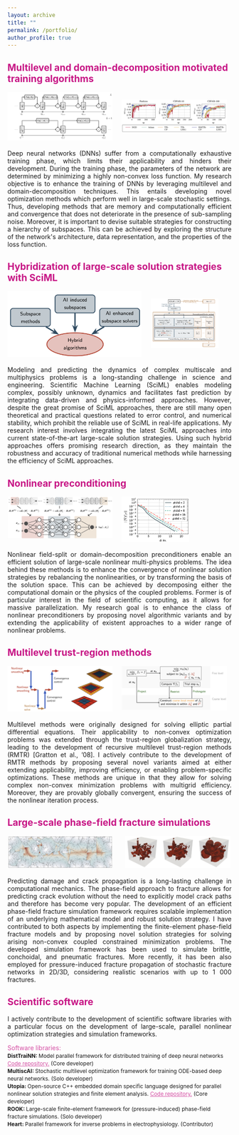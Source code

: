 ```yaml
---
layout: archive
title: ""
permalink: /portfolio/
author_profile: true
---
```


## <span style="color:rgb(199, 21, 133)"> Multilevel and domain-decomposition motivated training algorithms</span>
<head>
<style>
#wrapper_top {
	 display: flex;
}
#wrapper {
	 
}
#picture_half {
    display: inline-block;
    width:47%;
    height:auto;
}
#div_space {
    display: inline-block;
    width:4%;
    height:auto;
}
</style>
</head>
<body>	
	<div id="wrapper_top">
	    <div id="picture_half">  
	    	<img src="/images/resnet1.png">
	    </div>
		<div id="div_space"></div>    
	    <div id="picture_half">  
	    	<br/>
	    	 <img src="/images/resnet2.png">
	    </div>
	</div>

<div style="text-align: justify"><br/> Deep neural networks (DNNs) suffer from a computationally exhaustive training phase, which limits their applicability and hinders their development. During the training phase, the parameters of the network are determined by minimizing a highly non-convex loss function. My research objective is to enhance the training of DNNs by leveraging multilevel and domain-decomposition techniques. This entails developing novel optimization methods which perform well in large-scale stochastic settings. Thus, developing methods that are memory and computationally efficient and convergence that does not deteriorate in the presence of sub-sampling noise. Moreover, it is important to devise suitable strategies for constructing a hierarchy of subspaces. This can be achieved by exploring the structure of the network's architecture, data representation, and the properties of the loss function. </div> </body>


## <span style="color:rgb(199, 21, 133)"> Hybridization of large-scale solution strategies with SciML</span>
<head>
<style>
#wrapper_top {
	 display: flex;
}
#wrapper {
	 
}
#picture_half1 {
    display: inline-block;
    width:60%;
    height:auto;
}
#picture_half2 {
    display: inline-block;
    width:33%;
    height:auto;
}
#div_space {
    display: inline-block;
    width:4%;
    height:auto;
}
</style>
</head>
<body>	
	<div id="wrapper_top">
	    <div id="picture_half1">  
	    	<img src="/images/hybrid_methods.png">
	    </div>
		<div id="div_space"></div>    
	    <div id="picture_half2">  
	    	<br/>
	    	 <img src="/images/hybrid_preconditioning.png">
	    </div>
	</div>

<div style="text-align: justify"><br/> 
	Modeling and predicting the dynamics of complex multiscale and multiphysics problems is a long-standing challenge in science and engineering.  Scientific Machine Learning (SciML) enables modeling complex, possibly unknown, dynamics and facilitates fast prediction by integrating data-driven and physics-informed approaches. However, despite the great promise of SciML approaches,  there are still many open theoretical and practical questions related to error control, and numerical stability, which prohibit the reliable use of SciML in real-life applications. My research interest involves integrating the latest SciML approaches into current state-of-the-art large-scale solution strategies. Using such hybrid approaches offers promising research direction, as they maintain the robustness and accuracy of traditional numerical methods while harnessing the efficiency of SciML approaches.  </div> </body>




## <span style="color:rgb(199, 21, 133)"> Nonlinear preconditioning</span>
<head>
<style>
#wrapper_top {
	 display: flex;
}
#wrapper {
	 
}
#picture_half {
    display: inline-block;
    width:50%;
    height:auto;
}
#picture_half2 {
    display: inline-block;
    width:30%;
    height:auto;
}
#div_space {
    display: inline-block;
    width:20%;
    height:auto;
}
</style>
</head>
<body>	
	<div id="wrapper_top">
	    <div id="picture_half">  
	    	<img src="/images/network_decomp.png">
	    </div>
		<div id="div_space"></div>    
	    <div id="picture_half2">  
	    	<img src="/images/dd_constraints.png">
	    </div>
	</div>

<div style="text-align: justify"><br/> 
Nonlinear field-split or domain-decomposition preconditioners enable an efficient solution of large-scale nonlinear
multi-physics problems. The idea behind these methods is to enhance the convergence of nonlinear solution strategies by rebalancing the nonlinearities, or by transforming the basis of the solution space. This can be achieved by decomposing either the computational domain or the physics of the coupled problems. Former is of particular interest in the field of scientific computing, as it allows for massive parallelization. My research goal is to enhance the class of nonlinear preconditioners by proposing novel algorithmic variants and by extending the applicability of existent approaches to a wider range of nonlinear problems. </div>
</body>



## <span style="color:rgb(199, 21, 133)"> Multilevel trust-region methods</span>
<head>
<style>
#wrapper_top {
	 display: flex;
}
#wrapper {
	 
}
#picture_half {
    display: inline-block;
    width:47%;
    height:auto;
}
#div_space {
    display: inline-block;
    width:2%;
    height:auto;
}
</style>
</head>
<body>	
	<div id="wrapper_top">
	    <div id="picture_half">  
	    	<img src="/images/rmtr.png">
	    </div>
		<div id="div_space"></div>    
	    <div id="picture_half">  
	    	<img src="/images/rmtr2.png">
	    </div>
	</div>

<div style="text-align: justify"><br/> 
Multilevel methods were originally designed for solving elliptic partial differential equations. Their applicability to non-convex optimization problems was extended through the trust-region globalization strategy, leading to the development of recursive multilevel trust-region methods (RMTR) [Gratton et al., ’08]. I actively contribute to the development of RMTR methods by proposing several novel variants aimed at either extending applicability, improving efficiency, or enabling problem-specific optimizations.
These methods are unique in that they allow for solving complex non-convex minimization problems with multigrid efficiency. Moreover, they are provably globally convergent, ensuring the success of the nonlinear iteration process. </div> </body>




## <span style="color:rgb(199, 21, 133)"> Large-scale phase-field fracture simulations</span>
<head>
<style>
#wrapper_top {
	 display: flex;
}
#wrapper {
	 
}
#picture_half {
    display: inline-block;
    width:47%;
    height:auto;
}
#div_space {
    display: inline-block;
    width:4%;
    height:auto;
}
</style>
</head>
<body>	
	<div id="wrapper_top1">
	    <div id="picture_half">  
	    	<img src="/images/frac_net1.png">
	    </div>
		<div id="div_space"></div>    
	    <div id="picture_half">  
	    	<img src="/images/frac_net2.png">
	    </div>
	</div>
<div style="text-align: justify"><br/>  Predicting damage and crack propagation is a long-lasting challenge in computational mechanics. The phase-field approach to fracture allows for predicting crack evolution without the need to explicitly model crack paths and therefore has become very popular. The development of an efficient phase-field fracture simulation framework requires scalable implementation of an underlying mathematical model and robust solution strategy. I have contributed to both aspects by implementing the finite-element phase-field fracture models and by proposing novel solution strategies for solving arising non-convex coupled constrained minimization problems. The developed simulation framework has been used to simulate brittle, conchoidal, and pneumatic fractures. More recently, it has been also employed for pressure-induced fracture propagation of stochastic fracture networks in 2D/3D, considering realistic scenarios with up to 1 000 fractures.</div>
</body>



## <span style="color:rgb(199, 21, 133)"> Scientific software</span>
<body>	
<div style="text-align: justify">
I actively contribute to the development of scientific software libraries with a particular focus on the development of large-scale, parallel nonlinear optimization strategies and simulation frameworks.</div>

<span style="color:rgb(199, 21, 133, 0.75); font-size: 14px"> Software libraries: </span><br />
<span style="font-size: 12px">
<b> DistTraiNN: </b> Model parallel framework for distributed training of deep neural networks <a href="https://bitbucket.org/alena_kopanicakova/disttrainn/" style="color:rgb(199, 21,133,0.75);">Code repository.</a> (Core developer) <br />
<b> MultiscAI: </b> Stochastic multilevel optimization framework for training ODE-based deep neural
networks. (Solo developer) <br />
<b> Utopia: </b> Open-source C++ embedded domain specific language designed for parallel nonlinear solution strategies and finite element analysis. <a href="https://bitbucket.org/zulianp/utopia/src/master/" style="color:rgb(199, 21,133,0.75);">Code repository.</a> (Core developer) <br />
<b> ROOK: </b> Large-scale finite-element framework for (pressure-induced) phase-field fracture
simulations. (Solo developer) <br />
<b> Heart: </b> Parallel framework for inverse problems in electrophysiology. (Contributor)<br />
</span>
</body>



